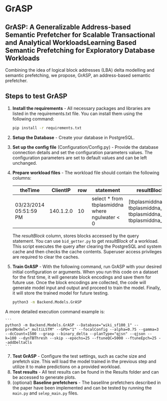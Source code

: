 # GrASP

## GrASP: A Generalizable Address-based Semantic Prefetcher for Scalable Transactional and Analytical WorkloadsLearning Based Semantic Prefetching for Exploratory Database Workloads

Combining the idea of logical block addresses (LBA) delta modelling and semantic prefetching, we propose, GrASP, an address-based semantic prefetcher. 



##
## Steps to test GrASP
1. **Install the requirements** - All necessary packages and libraries are listed in the requirements.txt file. You can install them using the following command:
    ```sh
    pip install -r requirements.txt
    ```
2. **Setup the Database** - Create your database in PostgreSQL.
3. **Set up the config file** (Configuration/Config.py) - Provide the database connection details and set the configuration parameters values. The configuration parameters are set to default values and can be left unchanged.
4. **Prepare workload files** - The workload file should contain the following columns:

    | theTime | ClientIP | row | statement | resultBlock |
    | ------ | ------ | ------ | ------ | ------ | 
    03/23/2014 05:51:59 PM|140.1.2.0|10|select * from tbplasmiddna   where ngulwater < 0 |[tbplasmiddna_20, tbplasmiddna_18, tbplasmiddna_17, tbplasmiddna_19]
    
    The _resultBlock_ column, stores blocks accessed by the query statement. You can use `bid_getter.py` to get _resultBlock_ of a workload. This script executes the query after clearing the PostgreSQL and system cache and then checks the cache contents. Superuser access privileges are required to clear the caches.    
6. **Train GrASP** - With the following command, run GrASP with your desired initial configuration or arguments. When you run this code on a dataset for the first time, it will generate block encodings and save them for future use. Once the block encodings are collected, the code will generate model input and output and proceed to train the model. Finally, it will store the trained model for future testing.
    ```sh
    python3 -m Backend.Models.GrASP
    ```
A more detailed execution command example is:

    ```
    python3 -m Backend.Models.GrASP --Database="wiki_sf100_1" --predModel="_multiLSTM" --GPU="1" --focalConfig --alpha=0.75 --gamma=3 --dcCount=1500 --grasp --binary_delta --planType="qjsn" --qjson --k=100 --dynTBThresh --skip --epochs=25 --ftuneQC=5000 --ftuneEpch=25 --addDeltaCls
    ```

7. **Test GrASP** - Configure the test settings, such as cache size and prefetch size. This will load the model trained in the previous step and utilize it to make predictions on a provided workload.
8. **Test results** - All test results can be found in the Results folder and can be accessed to generate plots.
9. (optional) **Baseline prefetchers** - The baselilne prefetchers described in the paper have been implemented and can be tested by running the `main.py` and `selep_main.py` files.
